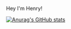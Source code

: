 Hey I'm Henry!

[![Anurag's GitHub stats](https://github-readme-stats.vercel.app/api?username=beeak)](https://github.com/anuraghazra/github-readme-stats)
